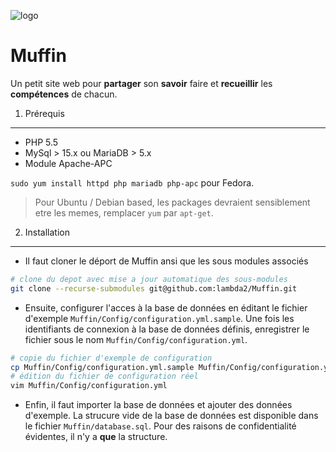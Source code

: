 ![logo](http://www.lambdaweb.fr/muffin/muffin.png)

Muffin
=========================

Un petit site web pour **partager** son **savoir** faire et **recueillir** les **compétences** de chacun.

1. Prérequis
-----------

- PHP 5.5
- MySql > 15.x ou MariaDB > 5.x
- Module Apache-APC

`sudo yum install httpd php mariadb php-apc` pour Fedora.

> Pour Ubuntu / Debian based, les packages devraient sensiblement etre les memes, remplacer `yum` par `apt-get`.

2. Installation
--------------

- Il faut cloner le déport de Muffin ansi que les sous modules associés

```bash
# clone du depot avec mise a jour automatique des sous-modules
git clone --recurse-submodules git@github.com:lambda2/Muffin.git
```
- Ensuite, configurer l'acces à la base de données en éditant le fichier d'exemple `Muffin/Config/configuration.yml.sample`.
Une fois les identifiants de connexion à la base de données définis, enregistrer le fichier sous le nom `Muffin/Config/configuration.yml`.

```bash
# copie du fichier d'exemple de configuration
cp Muffin/Config/configuration.yml.sample Muffin/Config/configuration.yml
# édition du fichier de configuration réel
vim Muffin/Config/configuration.yml
```
- Enfin, il faut importer la base de données et ajouter des données d'exemple.
La strucure vide de la base de données est disponible dans le fichier `Muffin/database.sql`.
Pour des raisons de confidentialité évidentes, il n'y a **que** la structure.
